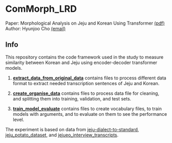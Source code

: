 # ComMorph_LRD
Paper: Morphological Analysis on Jeju and Korean Using Transformer [(pdf)](Morphological_analysis_on_jeju_and_korean_using_transoformer_models.pdf)   
Author: Hyunjoo Cho [(email)](hyunjoo.cho@student.uni-tuebingen.de)

## Info
This repository contains the code framework used in the study to measure similarity between Korean and Jeju using encoder-decoder transformer models.

1. [**extract_data_from_original_data**](extract_data_from_original_data) contains files to process different data format to extract needed transcription sentences of Jeju and Korean.

2. [**create_organise_data**](create_organise_data) contains files to process data file for cleaning, and splitting them into training, validation, and test sets. 

3. [**train_model_evaluate**](train_model_evaluate) contains files to create vocabulary files, to train models with arguments, and to evaluate on them to see the performance level. 

The experiment is based on data from [jeju-dialect-to-standard](https://huggingface.co/datasets/junyeong-nero/jeju-dialect-to-standard), [jeju_potato_dataset](https://huggingface.co/datasets/jeju-potato/jeju_potato_datasets), and [jejueo_interview_transcripts](https://huggingface.co/datasets/mickeyshoes/jejueo_interview_transcripts). 
